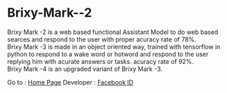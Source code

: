 # Brixy-Mark--2
Brixy Mark -2 is a web based functional Assistant Model to do web based searces and respond to the user with proper acuracy rate of 78%. <br>
Brixy Mark -3 is made in an object oriented way, trained with tensorflow in python to respond to a wake word or hotword and respond to the user replying him with acurate answers or tasks. acuracy rate of 92%. <br>
Brixy Mark -4 is an upgraded variant of Brixy Mark -3. <br>

Go to : <a href="https://dexcorpsoftwareslimited.github.io/Project_Brixy">Home Page</a>
Developer : <a href="https://facebook.com/mahfuzrahman0712">Facebook ID</a>
